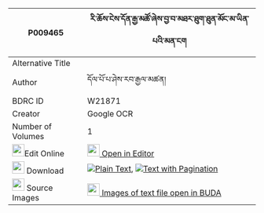 |P009465|རི་ཆོས་ངེས་དོན་རྒྱ་མཚོ་ཞེས་བྱ་བ་མཐར་ཐུག་ཐུན་མོང་མ་ཡིན་པའི་མན་ངག 
| --- | --- 
|Alternative Title |
|Author| དོལ་པོ་པ་ཤེས་རབ་རྒྱལ་མཚན།
|BDRC ID | W21871
|Creator | Google OCR
|Number of Volumes| 1
|<img width="25" src="https://img.icons8.com/color/25/000000/edit-property.png">Edit Online| [<img width="25" src="https://avatars.githubusercontent.com/u/45091458?s=200&v=4"> Open in Editor](http://editor.openpecha.org/P009465)
|<img width="25" src="https://img.icons8.com/fluent/48/000000/download-2.png"/>  Download | [![](https://img.icons8.com/color/20/000000/txt.png)Plain Text](https://github.com/Openpecha/P009465/releases/download/v1/ri_cho_ngedon_gyatso_shye_jawa_plain_P009465.zip), [![](https://img.icons8.com/color/20/000000/txt.png)Text with Pagination](https://github.com/Openpecha/P009465/releases/download/v1/ri_cho_ngedon_gyatso_shye_jawa_pages_P009465.zip)
|<img width="25" src="https://img.icons8.com/plasticine/100/000000/pictures-folder.png"/>  Source Images | [<img width="25" src="https://library.bdrc.io/icons/BUDA-small.svg"> Images of text file open in BUDA](https://library.bdrc.io/show/bdr:W21871)